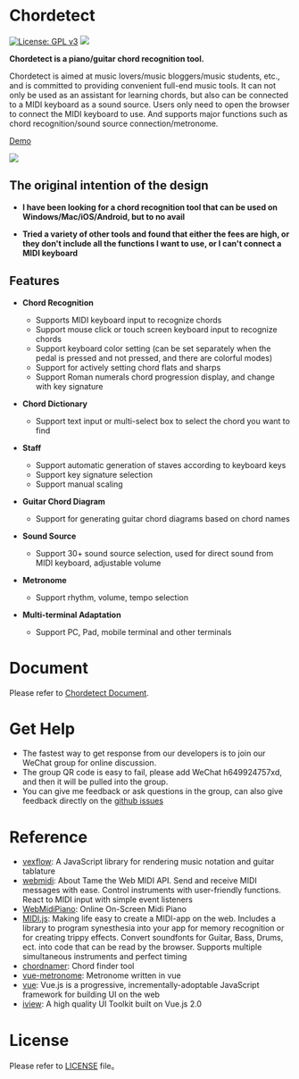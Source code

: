 Chordetect
============

[![License: GPL v3](https://img.shields.io/badge/License-GPLv3-blue.svg)](https://www.gnu.org/licenses/gpl-3.0)
[![](https://img.shields.io/badge/README-%E4%B8%AD%E6%96%87%E7%89%88-blue.svg)](https://github.com/huangxd-/chordetect/blob/main/README.md)

**Chordetect is a piano/guitar chord recognition tool.**

Chordetect is aimed at music lovers/music bloggers/music students, etc., and is committed to providing convenient full-end music tools. It can not only be used as an assistant for learning chords, but also can be connected to a MIDI keyboard as a sound source. Users only need to open the browser to connect the MIDI keyboard to use. And supports major functions such as chord recognition/sound source connection/metronome.

[Demo](https://chordetect.dongdongbo.cn)

![](https://gitee.com/huangxd/imges/raw/master/pycharm/KR2jE8.png)

## The original intention of the design

* **I have been looking for a chord recognition tool that can be used on Windows/Mac/iOS/Android, but to no avail**

* **Tried a variety of other tools and found that either the fees are high, or they don't include all the functions I want to use, or I can't connect a MIDI keyboard**

## Features

- **Chord Recognition**
  - Supports MIDI keyboard input to recognize chords
  - Support mouse click or touch screen keyboard input to recognize chords
  - Support keyboard color setting (can be set separately when the pedal is pressed and not pressed, and there are colorful modes)
  - Support for actively setting chord flats and sharps
  - Support Roman numerals chord progression display, and change with key signature

- **Chord Dictionary**
  - Support text input or multi-select box to select the chord you want to find

- **Staff**
  - Support automatic generation of staves according to keyboard keys
  - Support key signature selection
  - Support manual scaling

- **Guitar Chord Diagram**
  - Support for generating guitar chord diagrams based on chord names

- **Sound Source**
  - Support 30+ sound source selection, used for direct sound from MIDI keyboard, adjustable volume

- **Metronome**
  - Support rhythm, volume, tempo selection

- **Multi-terminal Adaptation**
  - Support PC, Pad, mobile terminal and other terminals

Document
=============
Please refer to [Chordetect Document](https://github.com/huangxd-/chordetect/wiki).

Get Help
============
- The fastest way to get response from our developers is to join our WeChat group for online discussion.
- The group QR code is easy to fail, please add WeChat h649924757xd, and then it will be pulled into the group.
- You can give me feedback or ask questions in the group, can also give feedback directly on the [github issues](https://github.com/huangxd-/chordetect/issues)

Reference
============
* [vexflow](https://github.com/0xfe/vexflow): A JavaScript library for rendering music notation and guitar tablature
* [webmidi](https://github.com/djipco/webmidi): About Tame the Web MIDI API. Send and receive MIDI messages with ease. Control instruments with user-friendly functions. React to MIDI input with simple event listeners
* [WebMidiPiano](https://github.com/b-viguier/WebMidiPiano): Online On-Screen Midi Piano
* [MIDI.js](https://github.com/mudcube/MIDI.js): Making life easy to create a MIDI-app on the web. Includes a library to program synesthesia into your app for memory recognition or for creating trippy effects. Convert soundfonts for Guitar, Bass, Drums, ect. into code that can be read by the browser. Supports multiple simultaneous instruments and perfect timing
* [chordnamer](https://github.com/symtkhr/chordnamer): Chord finder tool
* [vue-metronome](https://github.com/kazuhikoarase/vue-metronome): Metronome written in vue
* [vue](https://github.com/vuejs/vue): Vue.js is a progressive, incrementally-adoptable JavaScript framework for building UI on the web
* [iview](https://github.com/iview/iview): A high quality UI Toolkit built on Vue.js 2.0

License
============
Please refer to [LICENSE](https://github.com/huangxd-/chordetect/blob/main/LICENSE) file。
